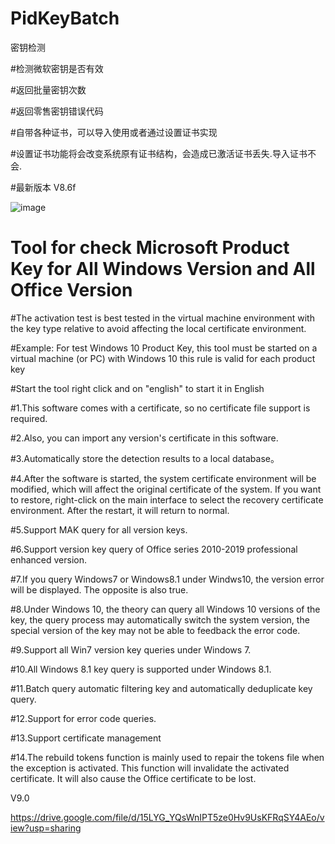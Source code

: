 # PidKeyBatch
密钥检测

#检测微软密钥是否有效

#返回批量密钥次数

#返回零售密钥错误代码

#自带各种证书，可以导入使用或者通过设置证书实现

#设置证书功能将会改变系统原有证书结构，会造成已激活证书丢失.导入证书不会.

#最新版本 V8.6f

![image](https://github.com/laomms/PidKeyBatch/blob/master/pidkey.png)

# Tool for check Microsoft Product Key for All Windows Version and All Office Version

#The activation test is best tested in the virtual machine environment with the key type relative to avoid affecting the local certificate environment.

#Example: For test Windows 10 Product Key, this tool must be started on a virtual machine (or PC) with Windows 10 this rule is valid for each product key

#Start the tool right click and on "english" to start it in English

#1.This software comes with a certificate, so no certificate file support is required.

#2.Also, you can import any version's certificate in this software.

#3.Automatically store the detection results to a local database。

#4.After the software is started, the system certificate environment will be modified, which will affect the original certificate of the system. If you want to restore, right-click on the main interface to select the recovery certificate environment. After the restart, it will return to normal.

#5.Support MAK query for all version keys.

#6.Support version key query of Office series 2010-2019 professional enhanced version.

#7.If you query Windows7 or Windows8.1 under Windws10, the version error will be displayed. The opposite is also true.

#8.Under Windows 10, the theory can query all Windows 10 versions of the key, the query process may automatically switch the system version, the special version of the key may not be able to feedback the error code.

#9.Support all Win7 version key queries under Windows 7.

#10.All Windows 8.1 key query is supported under Windows 8.1.

#11.Batch query automatic filtering key and automatically deduplicate key query.

#12.Support for error code queries.

#13.Support certificate management

#14.The rebuild tokens function is mainly used to repair the tokens file when the exception is activated. This function will invalidate the activated certificate. It will also cause the Office certificate to be lost.



V9.0  

https://drive.google.com/file/d/15LYG_YQsWnIPT5ze0Hv9UsKFRqSY4AEo/view?usp=sharing
